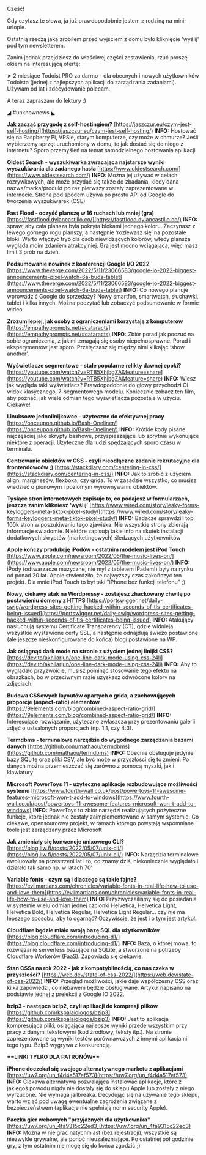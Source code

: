Cześć!

Gdy czytasz te słowa, ja już prawdopodobnie jestem z rodziną na mini-urlopie.

Ostatnią rzeczą jaką zrobiłem przed wyjściem z domu było kliknięcie 'wyślij' pod tym newsletterem.

 

Zanim jednak przejdziesz do właściwej części zestawienia, rzuć proszę okiem na interesującą ofertę:

➤ 2 miesiące Todoist PRO za darmo - dla obecnych i nowych użytkowników Todoista (jednej z najlepszych aplikacji do zarządzania zadaniami). Używam od lat i zdecydowanie polecam.

 

A teraz zapraszam do lektury :)

 

◢ #unknownews ◣

**Jak zacząć przygodę z self-hostingiem?**
[https://jaszczur.eu/czym-jest-self-hosting/](https://jaszczur.eu/czym-jest-self-hosting/)
**INFO:** Hostować się na Raspberry Pi, VPSie, starym komputerze, czy może w chmurze? Jeśli wybierzemy sprzęt uruchomiony w domu, to jak dostać się do niego z internetu? Sporo przemyśleń na temat samodzielnego hostowania aplikacji

**Oldest Search - wyszukiwarka zwracająca najstarsze wyniki wyszukiwania dla zadanego hasła**
[https://www.oldestsearch.com/](https://www.oldestsearch.com/)
**INFO:** Można jej używać w celach rozrywkowych, ale może przydać się także do zbadania, kiedy dana nazwa/marka/produkt po raz pierwszy zostały zaprezentowane w internecie. Strona pod spodem używa po prostu API od Google do tworzenia wyszukiwarek (CSE)

**Fast Flood - oczyść planszę w 16 ruchach lub mniej (gra)**
[https://fastflood.dylancastillo.co/](https://fastflood.dylancastillo.co/)
**INFO:** spraw, aby cała plansza była pokryta blokami jednego koloru. Zaczynasz z lewego górnego rogu planszy, a następnie &lsquo;rozlewasz się&rsquo; na pozostałe bloki. Warto włączyć tryb dla osób niewidzących kolorów, wtedy plansza wygląda moim zdaniem atrakcyjniej. Gra jest mocno wciągająca, więc masz limit 3 prób na dzień.

**Podsumowanie nowinek z konferencji Google I/O 2022**
[https://www.theverge.com/2022/5/11/23066583/google-io-2022-biggest-announcements-pixel-watch-6a-buds-tablet](https://www.theverge.com/2022/5/11/23066583/google-io-2022-biggest-announcements-pixel-watch-6a-buds-tablet)
**INFO:** Co nowego planuje wprowadzić Google do sprzedaży? Nowy smartfon, smartwatch, słuchawki, tablet i kilka innych. Można poczytać lub zobaczyć podsumowanie w formie wideo.

**Zrozum lepiej, jak osoby z ograniczeniami korzystają z komputerów**
[https://empathyprompts.net/#cataracts](https://empathyprompts.net/#cataracts)
**INFO:** Zbiór porad jak poczuć na sobie ograniczenia, z jakimi zmagają się osoby niepełnosprawne. Porad i eksperymentów jest sporo. Przełączasz się między nimi klikając &lsquo;show another&rsquo;.

**Wyświetlacze segmentowe - stale popularne relikty dawnej epoki?**
[https://youtube.com/watch?v=RTB5XhjbgZA&feature=share](https://youtube.com/watch?v=RTB5XhjbgZA&feature=share)
**INFO:** Wiesz jak wygląda taki wyświetlacz? Prawdopodobnie do głowy przychodzi Ci widok klasycznego, 7-segmentowego modelu. Koniecznie zobacz ten film, aby poznać, jak wiele odmian tego wyświetlacza pozostaje w użyciu. Ciekawe!

**Linuksowe jednolinijkowce - użyteczne do efektywnej pracy**
[https://onceupon.github.io/Bash-Oneliner/](https://onceupon.github.io/Bash-Oneliner/)
**INFO:** Krótkie kody pisane najczęściej jako skrypty bashowe, przyspieszające lub sprytnie wykonujące niektóre z operacji. Użyteczne dla ludzi spędzających sporo czasu w terminalu.

**Centrowanie obiektów w CSS - czyli nieodłączne zadanie rekrutacyjne dla frontendowców ;)**
[https://stackdiary.com/centering-in-css/](https://stackdiary.com/centering-in-css/)
**INFO:** Jak to zrobić z użyciem align, marginesów, flexboxa, czy grida. To w zasadzie wszystko, co musisz wiedzieć o pionowym i poziomym wyrównywaniu obiektów.

**Tysiące stron internetowych zapisuje to, co podajesz w formularzach, jeszcze zanim klikniesz &lsquo;wyślij&rsquo;**
[https://www.wired.com/story/leaky-forms-keyloggers-meta-tiktok-pixel-study/](https://www.wired.com/story/leaky-forms-keyloggers-meta-tiktok-pixel-study/)
**INFO:** Badacze sprawdzili top 100k stron w poszukiwaniu tego zjawiska. Nie wszystkie strony zbierają informacje świadomie. Niektóre zapisują takie info na skutek instalacji dodatkowych skryptów (marketingowych) śledzących użytkowników

**Apple kończy produkcję iPodów - ostatnim modelem jest iPod Touch**
[https://www.apple.com/newsroom/2022/05/the-music-lives-on/](https://www.apple.com/newsroom/2022/05/the-music-lives-on/)
**INFO:** iPody (odtwarzacze muzyczne, nie myl z tabletem iPadem!) były na rynku od ponad 20 lat. Apple stwierdziło, że najwyższy czas zakończyć ten projekt. Dla mnie iPod Touch to był taki "iPhone bez funkcji telefonu" ;)

**Nowy, ciekawy atak na Wordpressy - zostajesz zhackowany chwilę po postawieniu domeny z HTTPS**
[https://portswigger.net/daily-swig/wordpress-sites-getting-hacked-within-seconds-of-tls-certificates-being-issued](https://portswigger.net/daily-swig/wordpress-sites-getting-hacked-within-seconds-of-tls-certificates-being-issued)
**INFO:** Atakujący nasłuchują systemu Certificate Transparency (CT), gdzie widnieją wszystkie wystawione certy SSL, a następnie odnajdują świeżo postawione (ale jeszcze nieskonfigurowane do końca) blogi postawione na WP.

**Jak osiągnąć dark mode na stronie z użyciem jednej linijki CSS?**
[https://dev.to/akhilarjun/one-line-dark-mode-using-css-24li](https://dev.to/akhilarjun/one-line-dark-mode-using-css-24li)
**INFO:** Aby to wyglądało przyzwoicie, musisz pominąć stosowanie tego efektu na obrazkach, bo w przeciwnym razie uzyskasz odwrócone kolory na zdjęciach.

**Budowa CSSowych layoutów opartych o grida, a zachowujących proporcje (aspect-ratio) elementów**
[https://9elements.com/blog/combined-aspect-ratio-grid/](https://9elements.com/blog/combined-aspect-ratio-grid/)
**INFO:** Interesujące rozwiązanie, użyteczne zwłaszcza przy prezentowaniu galerii zdjęć o ustsalonych proporcjach (np. 1:1, czy 4:3).

**Termdbms - terminalowe narzędzie do wygodnego zarządzania bazami danych**
[https://github.com/mathaou/termdbms](https://github.com/mathaou/termdbms)
**INFO:** Obecnie obsługuje jedynie bazy SQLite oraz pliki CSV, ale być może w przyszłości się to zmieni. Po danych można przemieszczać się zarówno z pomocą myszki, jak i klawiatury

**Microsoft PowerToys 11 - użyteczne aplikacje rozbudowujące możliwości systemu**
[https://www.fourth-wall.co.uk/post/powertoys-11-awesome-features-microsoft-won-t-add-to-windows](https://www.fourth-wall.co.uk/post/powertoys-11-awesome-features-microsoft-won-t-add-to-windows)
**INFO:** PowerToys to zbiór narzędzi realizujących pożyteczne funkcje, które jednak nie zostały zaimplementowane w samym systemie. Co ciekawe, opensourcowy projekt, w ramach którego powstają wspomniane toole jest zarządzany przez Microsoft

**Jak zmieniały się konwencje unixowego CLI?**
[https://blog.liw.fi/posts/2022/05/07/unix-cli/](https://blog.liw.fi/posts/2022/05/07/unix-cli/)
**INFO:** Narzędzia terminalowe ewoluowały na przestrzeni lat i to, co znamy dziś, niekoniecznie wyglądało i działało tak samo np. w latach 70&rsquo;

**Variable fonts - czym są i dlaczego są takie fajne?**
[https://evilmartians.com/chronicles/variable-fonts-in-real-life-how-to-use-and-love-them](https://evilmartians.com/chronicles/variable-fonts-in-real-life-how-to-use-and-love-them)
**INFO:** Przyzwyczailiśmy się do posiadania w systemie wielu odmian jednej czcionki Helvetica, Helvetica Light, Helvetica Bold, Helvetica Regular, Helvetica Light Regular... czy nie ma lepszego sposobu, aby to ogarnąć? Oczywiście, że jest i o tym jest artykuł.

**Cloudflare będzie miało swoją bazę SQL dla użytkowników**
[https://blog.cloudflare.com/introducing-d1/](https://blog.cloudflare.com/introducing-d1/)
**INFO:** Baza, o której mowa, to rozwiązanie serverless bazujące na SQLite, a stworzone na potrzeby Cloudflare Workerów (FaaS). Zapowiada się ciekawie.

**Stan CSSa na rok 2022 - jak z kompatybilnością, co nas czeka w przyszłości?**
[https://web.dev/state-of-css-2022/](https://web.dev/state-of-css-2022/)
**INFO:** Przegląd możliwości, jakie daje współczesny CSS oraz kilka zapowiedzi, co niebawem będzie obsługiwane. Artykuł napisano na podstawie jednej z prelekcji z Google IO 2022.

**bzip3 - następca bzip2, czyli aplikacji do kompresji plików**
[https://github.com/kspalaiologos/bzip3](https://github.com/kspalaiologos/bzip3)
**INFO:** Jest to aplikacja kompresująca pliki, osiągająca najlepsze wyniki przede wszystkim przy pracy z danymi tekstowymi (kod źródłowy, teksty itp.). Na stronie zaprezentowane są wyniki testów porównawczych z innymi aplikacjami tego typu. Bzip3 wygrywa z konkurencją.

**==LINKI TYLKO DLA PATRONÓW==**

**iPhone doczekał się swojego alternatywnego marketu z aplikacjami**
[https://uw7.org/un_f4d4a517ef573](https://uw7.org/un_f4d4a517ef573)
**INFO:** Ciekawa alternatywa pozwalająca instalować aplikacje, które z jakiegoś powodu nigdy nie dostały się do sklepu Apple lub zostały z niego wyrzucone. Nie wymaga jailbreaka. Decydując się na używanie tego sklepu, warto wziąć pod uwagę ewentualne zagrożenia związane z bezpieczeństwem (aplikacje nie spełniają norm security Apple).

**Paczka gier webowych "przyjaznych dla użytkownika"**
[https://uw7.org/un_4fa9315c22ed3](https://uw7.org/un_4fa9315c22ed3)
**INFO:** Można w nie grać natychmiast (bez rejestracji), wszystkie są niezwykle grywalne, ale ponoć nieuzależniające. Po ostatniej pół godzinie gry, z tym ostatnim nie mogę się do końca zgodzić ;)